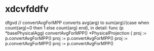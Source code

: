 # xdcvfddfv
dfgvd
// convertAvgForMPP converts avg(arg) to sum(arg)/(case when count(arg)=0 then 1 else count(arg) end), in detail:
func (p *basePhysicalAgg) convertAvgForMPP() *PhysicalProjection {
	proj := p.convertAvgForMPP()
		proj := p.convertAvgForMPP()
		proj := p.convertAvgForMPP()
		proj := p.convertAvgForMPP()
